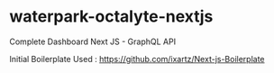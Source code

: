 # waterpark-octalyte-nextjs

Complete Dashboard Next JS - GraphQL API

Initial Boilerplate Used : https://github.com/ixartz/Next-js-Boilerplate
